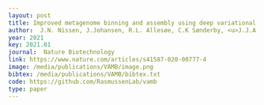 ```yaml
--- 
layout: post
title: Improved metagenome binning and assembly using deep variational autoencoders
author:  J.N. Nissen, J.Johansen, R.L. Allesøe, C.K Sønderby, <u>J.J.A. Armenteros</u>, C.H. Grønbech, L.J. Jensen, H.B. Nielsen, T.N. Petersen, O. Winther, S. Rasmussen
year: 2021
key: 2021.01
journal:  Nature Biotechnology
link: https://www.nature.com/articles/s41587-020-00777-4
image: /media/publications/VAMB/image.png
bibtex: /media/publications/VAMB/bibtex.txt
code: https://github.com/RasmussenLab/vamb
type: paper
---
```

